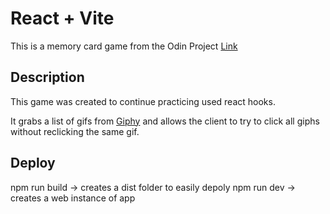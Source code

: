 # React + Vite

This is a memory card game from the Odin Project [Link](https://www.theodinproject.com/lessons/node-path-react-new-memory-card)

## Description

This game was created to continue practicing used react hooks.

It grabs a list of gifs from [Giphy](https://developers.giphy.com/) and allows the client to try to click all giphs without reclicking the same gif.

## Deploy

npm run build -> creates a dist folder to easily depoly
npm run dev -> creates a web instance of app
